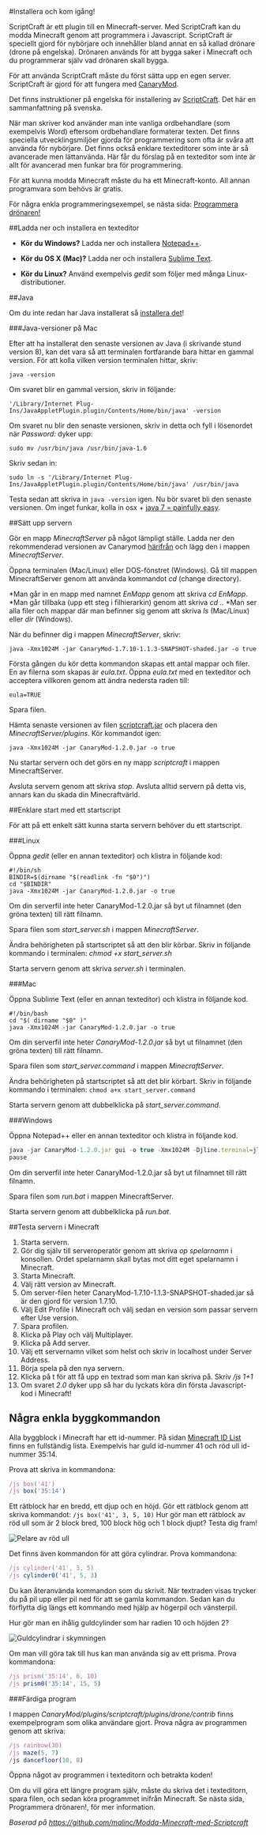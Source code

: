 #Installera och kom igång!

ScriptCraft är ett plugin till en Minecraft-server.
Med ScriptCraft kan du modda Minecraft genom att programmera i Javascript. 
ScriptCraft är speciellt gjord för nybörjare och innehåller bland annat en så kallad drönare (drone på engelska). 
Drönaren används för att bygga saker i Minecraft och du programmerar själv vad drönaren skall bygga. 

För att använda ScriptCraft måste du först sätta upp en egen server. 
ScriptCraft är gjord för att fungera med [CanaryMod](http://canarymod.net/).

Det finns instruktioner på engelska för installering av [ScriptCraft](http://scriptcraftjs.org/).
Det här en sammanfattning på svenska.

När man skriver kod använder man inte vanliga ordbehandlare (som exempelvis Word) eftersom ordbehandlare formaterar texten. Det finns speciella utvecklingsmiljöer gjorda för programmering som ofta är svåra att använda för nybörjare. Det finns också enklare texteditorer som inte är så avancerade men lättanvända. Här får du förslag på en texteditor som inte är allt för avancerad men funkar bra för programmering.

För att kunna modda Minecraft måste du ha ett Minecraft-konto. All annan programvara som behövs är gratis.

För några enkla programmeringsexempel, se nästa sida: [Programmera drönaren!](/Programmera-dr%C3%B6naren.md)

##Ladda ner och installera en texteditor

* **Kör du Windows?** 
Ladda ner och installera [Notepad++](http://notepad-plus-plus.org/).

* **Kör du OS X (Mac)?**
Ladda ner och installera [Sublime Text](http://www.sublimetext.com/).

* **Kör du Linux?** Använd exempelvis *gedit* som följer med många Linux-distributioner.

##Java

Om du inte redan har Java installerat så [installera det](http://www.java.com/sv/)!

###Java-versioner på Mac

Efter att ha installerat den senaste versionen av Java (i skrivande stund version 8), kan det vara så att terminalen fortfarande bara hittar en gammal version. För att kolla vilken version terminalen hittar, skriv:

```
java -version
```

Om svaret blir en gammal version, skriv in följande:

```
'/Library/Internet Plug-Ins/JavaAppletPlugin.plugin/Contents/Home/bin/java' -version
```

Om svaret nu blir den senaste versionen, 
skriv in detta och fyll i lösenordet när *Password:* dyker upp:

```
sudo mv /usr/bin/java /usr/bin/java-1.6
```

Skriv sedan in:

```
sudo ln -s '/Library/Internet Plug-Ins/JavaAppletPlugin.plugin/Contents/Home/bin/java' /usr/bin/java
```

Testa sedan att skriva in ```java -version``` igen. Nu bör svaret bli den senaste versionen. Om inget funkar, kolla in osx + [java 7 = painfully easy](https://gist.github.com/johan/10590467).

##Sätt upp servern

Gör en mapp *MinecraftServer* på något lämpligt ställe. 
Ladda ner den rekommenderad versionen av Canarymod 
[härifrån](https://ci.visualillusionsent.net/job/CanaryMod/599/artifact/target/CanaryMod-1.7.10-1.1.3-SNAPSHOT-shaded.jar) och lägg den i mappen *MinecraftServer*.

Öppna terminalen (Mac/Linux) eller DOS-fönstret (Windows).
Gå till mappen MinecraftServer genom att använda kommandot *cd* (change directory).

*Man går in en mapp med namnet *EnMapp* genom att skriva *cd EnMapp*.
*Man går tillbaka (upp ett steg i filhierarkin) genom att skriva *cd ..*
*Man ser alla filer och mappar där man befinner sig genom att skriva *ls*
(Mac/Linux) eller *dir* (Windows).

När du befinner dig i mappen *MinecraftServer*, skriv:

```
java -Xmx1024M -jar CanaryMod-1.7.10-1.1.3-SNAPSHOT-shaded.jar -o true
```

Första gången du kör detta kommandon skapas ett antal mappar och filer. 
En av filerna som skapas är *eula.txt*. Öppna *eula.txt* med en texteditor och acceptera villkoren genom att ändra nedersta raden till:

```
eula=TRUE
```

Spara filen.

Hämta senaste versionen av filen
[scriptcraft.jar](https://github.com/walterhiggins/ScriptCraft/releases)
och placera den *MinecraftServer/plugins*. Kör kommandot igen:

```
java -Xmx1024M -jar CanaryMod-1.2.0.jar -o true
```

Nu startar servern och det görs en ny mapp *scriptcraft* i mappen MinecraftServer.

Avsluta servern genom att skriva *stop*.
Avsluta alltid servern på detta vis, annars kan du skada din Minecraftvärld.

##Enklare start med ett startscript

För att på ett enkelt sätt kunna starta servern behöver du ett startscript.

###Linux

Öppna *gedit* (eller en annan texteditor) och klistra in följande kod:

```
#!/bin/sh
BINDIR=$(dirname "$(readlink -fn "$0")")
cd "$BINDIR"
java -Xmx1024M -jar CanaryMod-1.2.0.jar -o true
```

Om din serverfil inte heter CanaryMod-1.2.0.jar så byt ut filnamnet (den gröna texten) till rätt filnamn.

Spara filen som *start_server.sh* i mappen *MinecraftServer*.

Ändra behörigheten på startscriptet så att den blir körbar.
Skriv in följande kommando i terminalen: *chmod +x start_server.sh*

Starta servern genom att skriva *server.sh* i terminalen.

###Mac

Öppna Sublime Text (eller en annan texteditor) och klistra in följande kod.

```
#!/bin/bash
cd "$( dirname "$0" )"
java -Xmx1024M -jar CanaryMod-1.2.0.jar -o true
```

Om din serverfil inte heter *CanaryMod-1.2.0.jar* så byt ut filnamnet (den gröna texten) till rätt filnamn.

Spara filen som *start_server.command* i mappen *MinecraftServer*.

Ändra behörigheten på startscriptet så att det blir körbart. 
Skriv in följande kommando i terminalen: ```chmod a+x start_server.command```

Starta servern genom att dubbelklicka på *start_server.command*.

###Windows

Öppna Notepad++ eller en annan texteditor och klistra in följande kod.
```javascript
java -jar CanaryMod-1.2.0.jar gui -o true -Xmx1024M -Djline.terminal=jline.UnsupportedTerminal
pause
```
Om din serverfil inte heter CanaryMod-1.2.0.jar
så byt ut filnamnet till rätt filnamn.

Spara filen som *run.bat* i mappen MinecraftServer.

Starta servern genom att dubbelklicka på *run.bat*.

##Testa servern i Minecraft

1. Starta servern.
1. Gör dig själv till serveroperatör genom att skriva *op spelarnamn* i konsollen.
Ordet spelarnamn skall bytas mot ditt eget spelarnamn i Minecraft.
1. Starta Minecraft.
1. Välj rätt version av Minecraft.
  1. Om server-filen heter CanaryMod-1.7.10-1.1.3-SNAPSHOT-shaded.jar så är den gjord för version 1.7.10.
  1. Välj Edit Profile i Minecraft och välj sedan en version som passar servern efter Use version.
  1. Spara profilen.
1. Klicka på Play och välj Multiplayer.
1. Klicka på Add server.
1. Välj ett servernamn vilket som helst och skriv in localhost under Server Address.
1. Börja spela på den nya servern.
1. Klicka på t för att få upp en textrad som man kan skriva på. Skriv
*/js 1+1*
1. Om svaret *2.0* dyker upp så har du lyckats köra din första Javascript-kod i Minecraft!

## Några enkla byggkommandon

Alla byggblock i Minecraft har ett id-nummer. På sidan [Minecraft ID List](http://minecraft-ids.grahamedgecombe.com/) finns en fullständig lista. Exempelvis har guld id-nummer 41 och röd ull id-nummer 35:14.

Prova att skriva in kommandona:

```javascript
/js box('41')
/js box('35:14')
```

Ett rätblock har en bredd, ett djup och en höjd. Gör ett rätblock genom att skriva kommandot:
```/js box('41', 3, 5, 10)```
Hur gör man ett rätblock av röd ull som är 2 block bred, 100 block hög och 1 block djupt? Testa dig fram!

![Pelare av röd ull](https://cloud.githubusercontent.com/assets/4598641/6613915/90f4effc-c893-11e4-8a4b-d69aed0158ef.png)

Det finns även kommandon för att göra cylindrar. Prova kommandona:

```javascript
/js cylinder('41', 3, 5)
/js cylinder0('41', 5, 3)
```

Du kan återanvända kommandon som du skrivit. När textraden visas trycker du på pil upp eller pil ned för att se gamla kommandon. Sedan kan du förflytta dig längs ett kommando med hjälp av högerpil och vänsterpil.

Hur gör man en ihålig guldcylinder som har radien 10 och höjden 2?

![Guldcylindrar i skymningen](https://cloud.githubusercontent.com/assets/4598641/6613916/90f59cc2-c893-11e4-9781-c335e7e590d0.png)

Om man vill göra tak till hus kan man använda sig av ett prisma. Prova kommandona:

```javascript
/js prism('35:14', 6, 10)
/js prism0('35:14', 15, 5)
```

###Färdiga program

I mappen *CanaryMod/plugins/scriptcraft/plugins/drone/contrib*
finns exempelprogram som olika användare gjort. 
Prova några av programmen genom att skriva:

```javascript
/js rainbow(30)
/js maze(5, 7)
/js dancefloor(10, 8)
```

Öppna något av programmen i texteditorn och betrakta koden!

Om du vill göra ett längre program själv, måste du skriva det i texteditorn, spara filen, och sedan köra programmet inifrån Minecraft. Se nästa sida, Programmera drönaren!, för mer information.

*Baserad på https://github.com/malinc/Modda-Minecraft-med-Scriptcraft*
